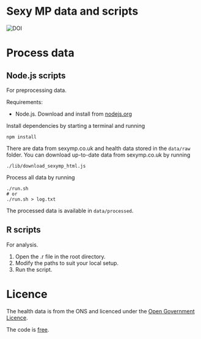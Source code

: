 # Sexy MP data and scripts

![DOI](https://zenodo.org/badge/7471/tgwizard/sexymp-data.svg)


# Process data

## Node.js scripts

For preprocessing data.

Requirements:

 - Node.js. Download and install from [nodejs.org](http://nodejs.org/)

Install dependencies by starting a terminal and running

    npm install

There are data from sexymp.co.uk and health data stored in the `data/raw` folder. You can download up-to-date data from sexymp.co.uk by running

    ./lib/download_sexymp_html.js

Process all data by running

    ./run.sh
    # or
    ./run.sh > log.txt

The processed data is available in `data/processed`.

## R scripts

For analysis.

1. Open the .r file in the root directory. 
2. Modify the paths to suit your local setup.
3. Run the script.


# Licence

The health data is from the ONS and licenced under the [Open Government
Licence](http://www.nationalarchives.gov.uk/doc/open-government-licence/version/2/).

The code is [free](LICENSE.md).
